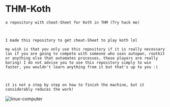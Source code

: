 # THM-Koth
```
a repository with cheat-Sheet for Koth in THM (Try hack me)



I made this repository to get cheat-Sheet to play koth lol

my wish is that you only use this repository if it is really necessary (as if you are going to compete with someone who uses autopwn, rootkit or anything else that automates processes, these players are really boring) I do not advise you to use this repository simply to win faster, you wouldn't learn anything from it but that's up to you :)



it is not a step by step on how to finish the machine, but it considerably reduces the work!
```

![linux-computer](https://user-images.githubusercontent.com/68440743/232250662-5f3143be-7b8f-4cf8-a82d-8dfa4c1e9754.gif)
